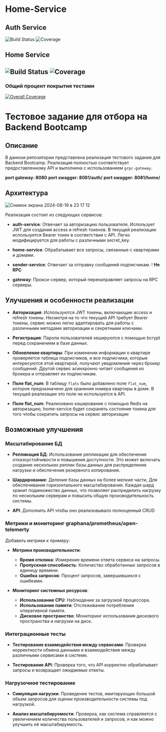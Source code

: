 # Home-Service

## Auth Service
![Build Status](https://github.com/mirustal/home-service/actions/workflows/auth-service.yml/badge.svg)
![Coverage](https://codecov.io/gh/mirustal/home-service/branch/develop/develop/graph/badge.svg?flag=auth-service)
## Home Service
![Build Status](https://github.com/mirustal/home-service/actions/workflows/home-service.yml/badge.svg)
![Coverage](https://codecov.io/gh/mirustal/home-service/branch/develop/develop/graph/badge.svg?flag=home-service)
---
### Общий процент покрытия тестами
[![Overall Coverage](https://codecov.io/gh/mirustal/home-service/branch/develop/graph/badge.svg)](https://codecov.io/gh/mirustal/home-service/branch/develop)

# Тестовое задание для отбора на Backend Bootcamp

## Описание

В данном репозитории представлена реализация тестового задания для Backend Bootcamp. Реализация полностью соответствует предоставленному API и выполнена с использованием `grpc-gateway`.

**port gateway: 8080**
**port swagger: 8081/auth/**
**port swagger: 8081/home/**

## Архитектура

![Снимок экрана 2024-08-19 в 23 17 12](https://github.com/user-attachments/assets/f7141fa8-c12e-4321-a20d-6a45c3b15ec2)

Реализация состоит из следующих сервисов:

- **auth-service**: Отвечает за авторизацию пользователя. Использует JWT для создания access и refresh токенов. В текущей реализации используется Bearer токен в соответствии с API. Легко модифицируется для работы с различными secret_key.

- **home-service**: Обрабатывает все запросы, связанные с квартирами и домами.

- **sender-service**: Отвечает за отправку сообщений подписчикам. ! **Не RPC**

- **gateway**: Прокси-сервер, который перенаправляет запросы на RPC серверы.

## Улучшения и особенности реализации

- **Авторизация**: Используются JWT токены, включающие access и refresh токены. Несмотря на то что текущий API требует Bearer токены, сервис можно легко адаптировать для работы с различными методами авторизации и секретными ключами.

- **Регистрация**: Пароли пользователей хешируются с помощью bcrypt перед сохранением в базе данных.

- **Обновление квартиры**: При изменении информации о квартире проверяется таблица подписчиков, и все подписчики, которые интересуются этой квартирой, получают уведомления через брокер сообщений. Другой сервис асинхронно читает сообщения из брокера и отправляет их подписчикам.

- **Поле flat_num**: В таблицу `flats` было добавлено поле `flat_num`, которое предназначено для хранения номера квартиры в доме. В текущей реализации это поле не используется в API.

- **Поле flat_num**: Реализовано кэширование с помощью Redis на авторизацию, home-service будет сохранять состояние токена для того чтобы сократить запросы на сервис авторизации

## Возможные улучшения

### Масштабирование БД

- **Репликация БД**: Использование репликации для обеспечения отказоустойчивости и повышения доступности. Это может включать создание нескольких реплик базы данных для распределения нагрузки и обеспечения резервного копирования. 

- **Шардирование**: Деление базы данных на более мелкие части, Для  обеспечивания горизонтального масштабирования. Каждая шард хранит подмножество данных, что позволяет распределить нагрузку по нескольким серверам и повысить общую производительность системы.
- **API**: Дополнить API чтобы оно реализовывало полноценный CRUD 

### Метрики и мониторинг graphana/prometheus/open-telemerty

Добавить метрики к примеру:

- **Метрики производительности**: 
  - **Время отклика**: Измерение времени ответа сервиса на запросы.
  - **Пропускная способность**: Количество обработанных запросов в единицу времени.
  - **Ошибка запросов**: Процент запросов, завершившихся с ошибками.

- **Мониторинг системных ресурсов**:
  - **Использование CPU**: Наблюдение за загрузкой процессора.
  - **Использование памяти**: Отслеживание потребления оперативной памяти.
  - **Дисковое пространство**: Мониторинг использования дискового пространства и нагрузки на диск.

### Интеграционные тесты

- **Тестирование взаимодействия между сервисами**: Проверка корректности обмена данными и взаимодействия между различными сервисами в системе.

- **Тестирование API**: Проверка того, что API корректно обрабатывает запросы и возвращает ожидаемые ответы.

### Нагрузочное тестирование

- **Симуляция нагрузки**: Проведение тестов, имитирующих большой объем запросов для оценки производительности системы под нагрузкой.

- **Анализ масштабируемости**: Проверка, как система справляется с увеличением количества пользователей и запросов, и как можно улучшить её масштабируемость.



